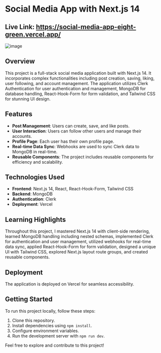 


# Social Media App with Next.js 14

## Live Link: https://social-media-app-eight-green.vercel.app/

![image](https://github.com/MOHDSAMIULLAH/Social-Media-App/assets/91786605/5d79895a-a723-49d0-b840-627795e77a95)


## Overview
This project is a full-stack social media application built with Next.js 14. It incorporates complex functionalities including post creation, saving, liking, user following, and account management. The application utilizes Clerk Authentication for user authentication and management, MongoDB for database handling, React-Hook-Form for form validation, and Tailwind CSS for stunning UI design.

## Features
- **Post Management**: Users can create, save, and like posts.
- **User Interaction**: Users can follow other users and manage their accounts.
- **Profile Page**: Each user has their own profile page.
- **Real-time Data Sync**: Webhooks are used to sync Clerk data to MongoDB in real-time.
- **Reusable Components**: The project includes reusable components for efficiency and scalability.

## Technologies Used
- **Frontend**: Next.js 14, React, React-Hook-Form, Tailwind CSS
- **Backend**: MongoDB
- **Authentication**: Clerk
- **Deployment**: Vercel

## Learning Highlights
Throughout this project, I mastered Next.js 14 with client-side rendering, learned MongoDB handling including nested schemas, implemented Clerk for authentication and user management, utilized webhooks for real-time data sync, applied React-Hook-Form for form validation, designed a unique UI with Tailwind CSS, explored Next.js layout route groups, and created reusable components.

## Deployment
The application is deployed on Vercel for seamless accessibility.

## Getting Started
To run this project locally, follow these steps:
1. Clone this repository.
2. Install dependencies using `npm install`.
3. Configure environment variables.
4. Run the development server with `npm run dev`.

Feel free to explore and contribute to this project!
